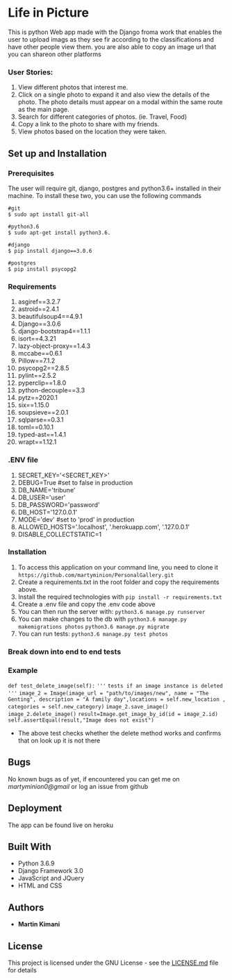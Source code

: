 # Life in Picture

This is python Web app made with the Django froma work that enables the user to upload imags as they see fir according to the classifications
and have other people view them. you are also able to copy an image url that you can shareon other platforms

### User Stories:
1. View different photos that interest me.
1. Click on a single photo to expand it and also view the details of the photo. The photo details must appear on a modal within the same route as the main page.
1. Search for different categories of photos. (ie. Travel, Food)
1. Copy a link to the photo to share with my friends.
1. View photos based on the location they were taken.


## Set up and Installation
### Prerequisites
The user will require git, django, postgres and python3.6+ installed in their machine.
To install these two, you can use the following commands
```
#git
$ sudo apt install git-all

#python3.6
$ sudo apt-get install python3.6.

#django
$ pip install django==3.0.6

#postgres
$ pip install psycopg2 
```
### Requirements
1. asgiref==3.2.7
1. astroid==2.4.1
1. beautifulsoup4==4.9.1
1. Django==3.0.6
1. django-bootstrap4==1.1.1
1. isort==4.3.21
1. lazy-object-proxy==1.4.3
1. mccabe==0.6.1
1. Pillow==7.1.2
1. psycopg2==2.8.5
1. pylint==2.5.2
1. pyperclip==1.8.0
1. python-decouple==3.3
1. pytz==2020.1
1. six==1.15.0
1. soupsieve==2.0.1
1. sqlparse==0.3.1
1. toml==0.10.1
1. typed-ast==1.4.1
1. wrapt==1.12.1
### .ENV file
1. SECRET_KEY='<SECRET_KEY>'
1. DEBUG=True #set to false in production
1. DB_NAME='tribune'
1. DB_USER='user'
1. DB_PASSWORD='password'
1. DB_HOST='127.0.0.1'
1. MODE='dev' #set to 'prod' in production
1. ALLOWED_HOSTS='.localhost', '.herokuapp.com', '.127.0.0.1'
1. DISABLE_COLLECTSTATIC=1

### Installation
1. To access this application on your command line, you need to clone it 
`https://github.com/martyminion/PersonalGallery.git`
1. Create a requirements.txt in the root folder and copy the requirements above.
1. Install the required technologies with
`pip install -r requirements.txt`
1. Create a .env file and copy the .env code above
1. You can then run the server with:
`python3.6 manage.py runserver`
1. You can make changes to the db with
`python3.6 manage.py makemigrations photos`
`python3.6 manage.py migrate`
4. You can run tests:
`python3.6 manage.py test photos`


### Break down into end to end tests
### Example
  `def test_delete_image(self):`
    `'''`
    `tests if an image instance is deleted`
    `'''`
    `image_2 = Image(image_url = "path/to/images/new", name = "The Genting", description = "A family day",locations = self.new_location , categories = self.new_category)`
    `image_2.save_image()`
    `image_2.delete_image()`
    `result=Image.get_image_by_id(id = image_2.id)`
    `self.assertEqual(result,"Image does not exist")`
* The above test checks whether the delete method works and confirms that on look up it is not there  

## Bugs
  No known bugs as of yet, if encountered you can get me on *martyminion0@gmail* or log an issue from github

## Deployment

The app can be found live on heroku


## Built With

* Python 3.6.9 
* Django Framework 3.0
* JavaScript and JQuery
* HTML and CSS



## Authors

* **Martin Kimani** 


## License

This project is licensed under the GNU License - see the [LICENSE.md](LICENSE.md) file for details


